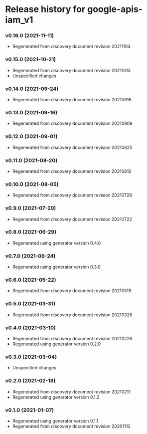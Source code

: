 # Release history for google-apis-iam_v1

### v0.16.0 (2021-11-11)

* Regenerated from discovery document revision 20211104

### v0.15.0 (2021-10-21)

* Regenerated from discovery document revision 20211013
* Unspecified changes

### v0.14.0 (2021-09-24)

* Regenerated from discovery document revision 20210918

### v0.13.0 (2021-09-16)

* Regenerated from discovery document revision 20210909

### v0.12.0 (2021-09-01)

* Regenerated from discovery document revision 20210825

### v0.11.0 (2021-08-20)

* Regenerated from discovery document revision 20210812

### v0.10.0 (2021-08-05)

* Regenerated from discovery document revision 20210728

### v0.9.0 (2021-07-29)

* Regenerated from discovery document revision 20210722

### v0.8.0 (2021-06-29)

* Regenerated using generator version 0.4.0

### v0.7.0 (2021-06-24)

* Regenerated using generator version 0.3.0

### v0.6.0 (2021-05-22)

* Regenerated from discovery document revision 20210519

### v0.5.0 (2021-03-31)

* Regenerated from discovery document revision 20210325

### v0.4.0 (2021-03-10)

* Regenerated from discovery document revision 20210226
* Regenerated using generator version 0.2.0

### v0.3.0 (2021-03-04)

* Unspecified changes

### v0.2.0 (2021-02-18)

* Regenerated from discovery document revision 20210211
* Regenerated using generator version 0.1.2

### v0.1.0 (2021-01-07)

* Regenerated using generator version 0.1.1
* Regenerated from discovery document revision 20201112

